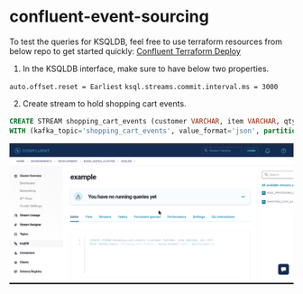 # confluent-event-sourcing
To test the queries for KSQLDB, feel free to use terraform resources from below repo to get started quickly:
[Confluent Terraform Deploy](https://github.com/Satej/confluent-kafka-terraform)

1. In the KSQLDB interface, make sure to have below two properties.

`auto.offset.reset = Earliest`
`ksql.streams.commit.interval.ms = 3000`

2. Create stream to hold shopping cart events.

```sql
CREATE STREAM shopping_cart_events (customer VARCHAR, item VARCHAR, qty INT)
WITH (kafka_topic='shopping_cart_events', value_format='json', partitions=1);
```

![Create Shopping Cart Stream](./1-create-stream-shopping-carts-events.png)
